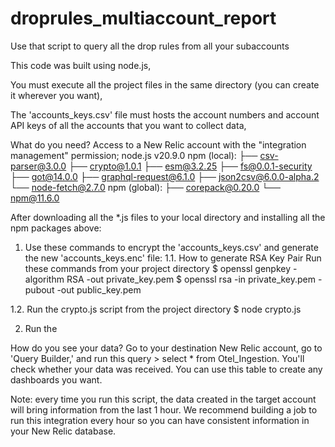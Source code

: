 # droprules_multiaccount_report
Use that script to query all the drop rules from all your subaccounts

This code was built using node.js,

You must execute all the project files in the same directory (you can create it wherever you want),

The 'accounts_keys.csv' file must hosts the account numbers and account API keys of all the accounts that you want to collect data,

What do you need? Access to a New Relic account with the "integration management" permission; node.js v20.9.0 npm (local): ├── csv-parser@3.0.0 ├── crypto@1.0.1 ├── esm@3.2.25 ├── fs@0.0.1-security ├── got@14.0.0 ├── graphql-request@6.1.0 ├── json2csv@6.0.0-alpha.2 └── node-fetch@2.7.0 npm (global): ├── corepack@0.20.0 └── npm@11.6.0

After downloading all the *.js files to your local directory and installing all the npm packages above:

1. Use these commands to encrypt the 'accounts_keys.csv' and generate the new 'accounts_keys.enc' file:
1.1. How to generate RSA Key Pair
Run these commands from your project directory
$ openssl genpkey -algorithm RSA -out private_key.pem
$ openssl rsa -in private_key.pem -pubout -out public_key.pem

1.2. Run the crypto.js script from the project directory
$ node crypto.js

2. Run the 

How do you see your data? Go to your destination New Relic account, go to 'Query Builder,' and run this query > select * from Otel_Ingestion. You'll check whether your data was received. You can use this table to create any dashboards you want.

Note: every time you run this script, the data created in the target account will bring information from the last 1 hour. We recommend building a job to run this integration every hour so you can have consistent information in your New Relic database.
